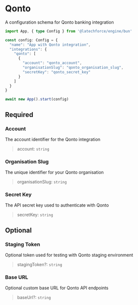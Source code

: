 # Qonto

A configuration schema for Qonto banking integration

```ts
import App, { type Config } from '@latechforce/engine/bun'

const config: Config = {
  "name": "App with Qonto integration",
  "integrations": {
    "qonto": [
      {
        "account": "qonto_account",
        "organisationSlug": "qonto_organisation_slug",
        "secretKey": "qonto_secret_key"
      }
    ]
  }
}

await new App().start(config)
```
## Required

### Account

The account identifier for the Qonto integration
>account: `string`

### Organisation Slug

The unique identifier for your Qonto organisation
>organisationSlug: `string`

### Secret Key

The API secret key used to authenticate with Qonto
>secretKey: `string`

## Optional

### Staging Token

Optional token used for testing with Qonto staging environment
>stagingToken?: `string`

### Base URL

Optional custom base URL for Qonto API endpoints
>baseUrl?: `string`

